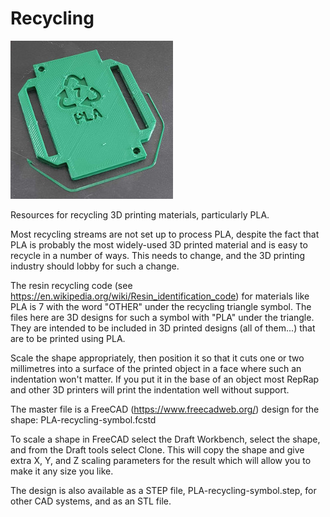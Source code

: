 # Recycling

![Example](test-piece.jpg)

Resources for recycling 3D printing materials, particularly PLA.

Most recycling streams are not set up to process PLA, despite the fact that PLA is probably the most widely-used 3D printed material and is easy to recycle in a number of ways.  This needs to change, and the 3D printing industry should lobby for such a change.

The resin recycling code (see https://en.wikipedia.org/wiki/Resin_identification_code) for materials like PLA is 7 with the word "OTHER" under the recycling triangle symbol.  The files here are 3D designs for such a symbol with "PLA" under the triangle.  They are intended to be included in 3D printed designs (all of them...) that are to be printed using PLA.

Scale the shape appropriately, then position it so that it cuts one or two millimetres into a surface of the printed object in a face where such an indentation won't matter.  If you put it in the base of an object most RepRap and other 3D printers will print the indentation well without support.

The master file is a FreeCAD (https://www.freecadweb.org/) design for the shape: PLA-recycling-symbol.fcstd

To scale a shape in FreeCAD select the Draft Workbench, select the shape, and from the Draft tools select Clone.  This will copy the shape and give extra X, Y, and Z scaling parameters for the result which will allow you to make it any size you like.

The design is also available as a STEP file, PLA-recycling-symbol.step, for other CAD systems, and as an STL file.


